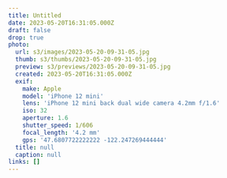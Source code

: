 ```yaml
---
title: Untitled
date: 2023-05-20T16:31:05.000Z
draft: false
drop: true
photo:
  url: s3/images/2023-05-20-09-31-05.jpg
  thumb: s3/thumbs/2023-05-20-09-31-05.jpg
  preview: s3/previews/2023-05-20-09-31-05.jpg
  created: 2023-05-20T16:31:05.000Z
  exif:
    make: Apple
    model: 'iPhone 12 mini'
    lens: 'iPhone 12 mini back dual wide camera 4.2mm f/1.6'
    iso: 32
    aperture: 1.6
    shutter_speed: 1/606
    focal_length: '4.2 mm'
    gps: '47.6807722222222 -122.247269444444'
  title: null
  caption: null
links: []
---
```

